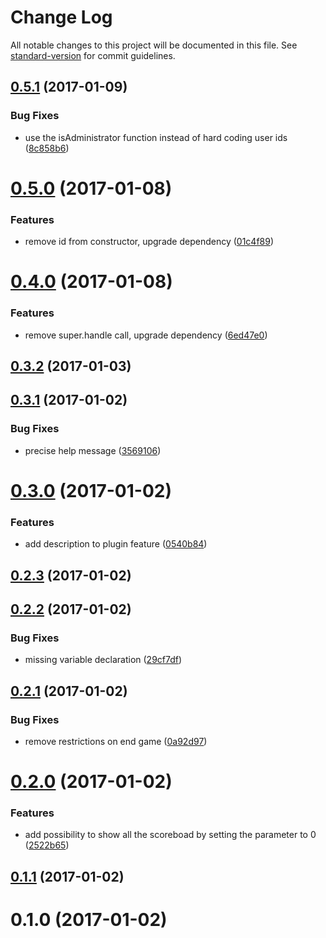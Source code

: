 # Change Log

All notable changes to this project will be documented in this file. See [standard-version](https://github.com/conventional-changelog/standard-version) for commit guidelines.

<a name="0.5.1"></a>
## [0.5.1](https://github.com/denouche/virtual-assistant-plugin-regexp-challenge/compare/v0.5.0...v0.5.1) (2017-01-09)


### Bug Fixes

* use the isAdministrator function instead of hard coding user ids ([8c858b6](https://github.com/denouche/virtual-assistant-plugin-regexp-challenge/commit/8c858b6))



<a name="0.5.0"></a>
# [0.5.0](https://github.com/denouche/virtual-assistant-plugin-regexp-challenge/compare/v0.4.0...v0.5.0) (2017-01-08)


### Features

* remove id from constructor, upgrade dependency ([01c4f89](https://github.com/denouche/virtual-assistant-plugin-regexp-challenge/commit/01c4f89))



<a name="0.4.0"></a>
# [0.4.0](https://github.com/denouche/virtual-assistant-plugin-regexp-challenge/compare/v0.3.2...v0.4.0) (2017-01-08)


### Features

* remove super.handle call, upgrade dependency ([6ed47e0](https://github.com/denouche/virtual-assistant-plugin-regexp-challenge/commit/6ed47e0))



<a name="0.3.2"></a>
## [0.3.2](https://github.com/denouche/virtual-assistant-plugin-regexp-challenge/compare/v0.3.1...v0.3.2) (2017-01-03)



<a name="0.3.1"></a>
## [0.3.1](https://github.com/denouche/virtual-assistant-plugin-regexp-challenge/compare/v0.3.0...v0.3.1) (2017-01-02)


### Bug Fixes

* precise help message ([3569106](https://github.com/denouche/virtual-assistant-plugin-regexp-challenge/commit/3569106))



<a name="0.3.0"></a>
# [0.3.0](https://github.com/denouche/virtual-assistant-plugin-regexp-challenge/compare/v0.2.3...v0.3.0) (2017-01-02)


### Features

* add description to plugin feature ([0540b84](https://github.com/denouche/virtual-assistant-plugin-regexp-challenge/commit/0540b84))



<a name="0.2.3"></a>
## [0.2.3](https://github.com/denouche/virtual-assistant-plugin-regexp-challenge/compare/v0.2.2...v0.2.3) (2017-01-02)



<a name="0.2.2"></a>
## [0.2.2](https://github.com/denouche/virtual-assistant-plugin-regexp-challenge/compare/v0.2.1...v0.2.2) (2017-01-02)


### Bug Fixes

* missing variable declaration ([29cf7df](https://github.com/denouche/virtual-assistant-plugin-regexp-challenge/commit/29cf7df))



<a name="0.2.1"></a>
## [0.2.1](https://github.com/denouche/virtual-assistant-plugin-regexp-challenge/compare/v0.2.0...v0.2.1) (2017-01-02)


### Bug Fixes

* remove restrictions on end game ([0a92d97](https://github.com/denouche/virtual-assistant-plugin-regexp-challenge/commit/0a92d97))



<a name="0.2.0"></a>
# [0.2.0](https://github.com/denouche/virtual-assistant-plugin-regexp-challenge/compare/v0.1.1...v0.2.0) (2017-01-02)


### Features

* add possibility to show all the scoreboad by setting the parameter to 0 ([2522b65](https://github.com/denouche/virtual-assistant-plugin-regexp-challenge/commit/2522b65))



<a name="0.1.1"></a>
## [0.1.1](https://github.com/denouche/virtual-assistant-plugin-regexp-challenge/compare/v0.1.0...v0.1.1) (2017-01-02)



<a name="0.1.0"></a>
# 0.1.0 (2017-01-02)
